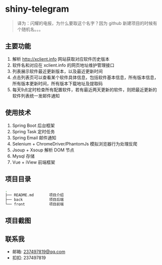# shiny-telegram

> 译为：闪耀的电报，为什么要取这个名字？因为 github 新建项目的时候有个随机名。。。

## 主要功能
1. 解析 http://xclient.info 网站获取对应软件历史版本
2. 软件名和对应在 xclient.info 的网页地址维护管理接口
3. 列表展示软件最近更新版本，以及最近更新时间
4. 点击列表页可以查看某个软件具体信息，包括软件基本信息，所有版本信息，所有版本更新时间，所有版本下载地址及提取码
5. 每天9点定时检查所有配置软件，若有最近两天更新的软件，则把最近更新的软件列表统一发邮件通知

## 使用技术
1. Spring Boot 后台框架
2. Spring Task 定时任务
3. Spring Email 邮件通知
4. Selenium + ChromeDriver/PhantomJs 模拟浏览器行为处理反爬
5. Jsoup + Xsoup 解析 DOM 节点
6. Mysql 存储
7. Vue + iView 前端框架

## 项目目录
```bash
.
├── README.md       项目介绍
├── back            项目后端
└── front           项目前端
```

## 项目截图

## 联系我
- 邮箱: 237497819@qq.com
- 扣扣: 237497819